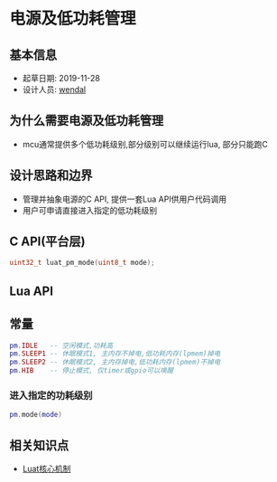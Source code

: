 # 电源及低功耗管理

## 基本信息

* 起草日期: 2019-11-28
* 设计人员: [wendal](https://github.com/wendal)

## 为什么需要电源及低功耗管理

* mcu通常提供多个低功耗级别,部分级别可以继续运行lua, 部分只能跑C

## 设计思路和边界

* 管理并抽象电源的C API, 提供一套Lua API供用户代码调用
* 用户可申请直接进入指定的低功耗级别

## C API(平台层)

```c
uint32_t luat_pm_mode(uint8_t mode);
```

## Lua API

## 常量

```lua
pm.IDLE   -- 空闲模式,功耗高
pm.SLEEP1 -- 休眠模式1, 主内存不掉电,低功耗内存(lpmem)掉电
pm.SLEEP2 -- 休眠模式2, 主内存掉电,低功耗内存(lpmem)不掉电
pm.HIB    -- 停止模式, 仅timer或gpio可以唤醒
```

### 进入指定的功耗级别

```lua
pm.mode(mode)
```
## 相关知识点

* [Luat核心机制](/markdown/core/luat_core)

